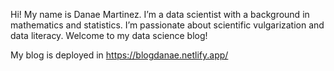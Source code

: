 Hi! My name is Danae Martinez. I’m a data scientist with a background in mathematics and statistics. I’m passionate about scientific vulgarization and data literacy. Welcome to my data science blog!



My blog is deployed in https://blogdanae.netlify.app/
